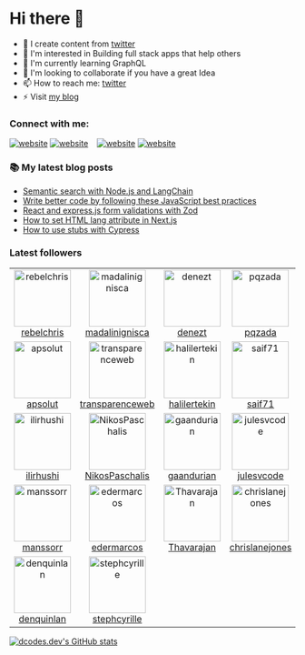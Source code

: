 # Hi there 👋

- 📕 I create content from [twitter](https://x.com/dcodesdev)
- 👀 I&apos;m interested in Building full stack apps that help others
- 🌱 I&apos;m currently learning GraphQL
- 💞️ I&apos;m looking to collaborate if you have a great Idea
- 📫 How to reach me: [twitter](https://x.com/dcodesdev)
- ⚡ Visit [my blog](https://dcodes.dev)

### Connect with me:

[![website](./img/globe-light.svg)](https://dcodes.dev#gh-light-mode-only)
[![website](./img/globe-dark.svg)](https://dcodes.dev#gh-dark-mode-only)
&nbsp;&nbsp;
[![website](./img/twitter-light.svg)](https://x.com/dcodesdev#gh-light-mode-only)
[![website](./img/twitter-dark.svg)](https://x.com/dcodesdev#gh-dark-mode-only)

### 📚 My latest blog posts

<!-- BLOG-POST-LIST:START -->

- [Semantic search with Node.js and LangChain](https://dev.to/dcodes/semantic-search-with-nodejs-and-langchain-2f7n)
- [Write better code by following these JavaScript best practices](https://dev.to/dcodes/write-better-code-by-following-these-javascript-best-practices-25mp)
- [React and express.js form validations with Zod](https://dev.to/dcodes/react-and-expressjs-form-validations-with-zod-2998)
- [How to set HTML lang attribute in Next.js](https://dev.to/dcodes/how-to-set-html-lang-attribute-in-nextjs-39bg)
- [How to use stubs with Cypress](https://dev.to/dcodes/how-to-use-stub-with-cypress-24he)
<!-- BLOG-POST-LIST:END -->

### Latest followers

<!-- FOLLOWER-LIST:START -->
<table>
  <tr>

<td align="center">
     <a href="https://github.com/rebelchris">
       <img src="https://avatars.githubusercontent.com/u/554874?v=4" width="100px;" alt="rebelchris"/>
     </a>
     <br />
     <a href="https://github.com/rebelchris">rebelchris</a>
  </td>
		
<td align="center">
     <a href="https://github.com/madalinignisca">
       <img src="https://avatars.githubusercontent.com/u/619561?v=4" width="100px;" alt="madalinignisca"/>
     </a>
     <br />
     <a href="https://github.com/madalinignisca">madalinignisca</a>
  </td>
		
<td align="center">
     <a href="https://github.com/denezt">
       <img src="https://avatars.githubusercontent.com/u/635974?v=4" width="100px;" alt="denezt"/>
     </a>
     <br />
     <a href="https://github.com/denezt">denezt</a>
  </td>
		
<td align="center">
     <a href="https://github.com/pqzada">
       <img src="https://avatars.githubusercontent.com/u/947101?v=4" width="100px;" alt="pqzada"/>
     </a>
     <br />
     <a href="https://github.com/pqzada">pqzada</a>
  </td>
		
<td align="center">
     <a href="https://github.com/rene-perez">
       <img src="https://avatars.githubusercontent.com/u/1216043?v=4" width="100px;" alt="rene-perez"/>
     </a>
     <br />
     <a href="https://github.com/rene-perez">rene-perez</a>
  </td>
		
<td align="center">
     <a href="https://github.com/hjsblogger">
       <img src="https://avatars.githubusercontent.com/u/1688653?v=4" width="100px;" alt="hjsblogger"/>
     </a>
     <br />
     <a href="https://github.com/hjsblogger">hjsblogger</a>
  </td>
		
<td align="center">
     <a href="https://github.com/mendorshikh">
       <img src="https://avatars.githubusercontent.com/u/1748857?v=4" width="100px;" alt="mendorshikh"/>
     </a>
     <br />
     <a href="https://github.com/mendorshikh">mendorshikh</a>
  </td>
		  </tr>
  <tr>

<td align="center">
     <a href="https://github.com/apsolut">
       <img src="https://avatars.githubusercontent.com/u/1828768?v=4" width="100px;" alt="apsolut"/>
     </a>
     <br />
     <a href="https://github.com/apsolut">apsolut</a>
  </td>
		
<td align="center">
     <a href="https://github.com/transparenceweb">
       <img src="https://avatars.githubusercontent.com/u/2863273?v=4" width="100px;" alt="transparenceweb"/>
     </a>
     <br />
     <a href="https://github.com/transparenceweb">transparenceweb</a>
  </td>
		
<td align="center">
     <a href="https://github.com/halilertekin">
       <img src="https://avatars.githubusercontent.com/u/6492740?v=4" width="100px;" alt="halilertekin"/>
     </a>
     <br />
     <a href="https://github.com/halilertekin">halilertekin</a>
  </td>
		
<td align="center">
     <a href="https://github.com/saif71">
       <img src="https://avatars.githubusercontent.com/u/6561498?v=4" width="100px;" alt="saif71"/>
     </a>
     <br />
     <a href="https://github.com/saif71">saif71</a>
  </td>
		
<td align="center">
     <a href="https://github.com/Leonardoleo">
       <img src="https://avatars.githubusercontent.com/u/8860006?v=4" width="100px;" alt="Leonardoleo"/>
     </a>
     <br />
     <a href="https://github.com/Leonardoleo">Leonardoleo</a>
  </td>
		
<td align="center">
     <a href="https://github.com/magespawn">
       <img src="https://avatars.githubusercontent.com/u/9950525?v=4" width="100px;" alt="magespawn"/>
     </a>
     <br />
     <a href="https://github.com/magespawn">magespawn</a>
  </td>
		
<td align="center">
     <a href="https://github.com/manolito94">
       <img src="https://avatars.githubusercontent.com/u/10547923?v=4" width="100px;" alt="manolito94"/>
     </a>
     <br />
     <a href="https://github.com/manolito94">manolito94</a>
  </td>
		  </tr>
  <tr>

<td align="center">
     <a href="https://github.com/ilirhushi">
       <img src="https://avatars.githubusercontent.com/u/10850562?v=4" width="100px;" alt="ilirhushi"/>
     </a>
     <br />
     <a href="https://github.com/ilirhushi">ilirhushi</a>
  </td>
		
<td align="center">
     <a href="https://github.com/NikosPaschalis">
       <img src="https://avatars.githubusercontent.com/u/11801323?v=4" width="100px;" alt="NikosPaschalis"/>
     </a>
     <br />
     <a href="https://github.com/NikosPaschalis">NikosPaschalis</a>
  </td>
		
<td align="center">
     <a href="https://github.com/gaandurian">
       <img src="https://avatars.githubusercontent.com/u/11878214?v=4" width="100px;" alt="gaandurian"/>
     </a>
     <br />
     <a href="https://github.com/gaandurian">gaandurian</a>
  </td>
		
<td align="center">
     <a href="https://github.com/julesvcode">
       <img src="https://avatars.githubusercontent.com/u/16637698?v=4" width="100px;" alt="julesvcode"/>
     </a>
     <br />
     <a href="https://github.com/julesvcode">julesvcode</a>
  </td>
		
<td align="center">
     <a href="https://github.com/mathcodes">
       <img src="https://avatars.githubusercontent.com/u/17928947?v=4" width="100px;" alt="mathcodes"/>
     </a>
     <br />
     <a href="https://github.com/mathcodes">mathcodes</a>
  </td>
		
<td align="center">
     <a href="https://github.com/Jtamedrano">
       <img src="https://avatars.githubusercontent.com/u/18637520?v=4" width="100px;" alt="Jtamedrano"/>
     </a>
     <br />
     <a href="https://github.com/Jtamedrano">Jtamedrano</a>
  </td>
		
<td align="center">
     <a href="https://github.com/DawoodShahat">
       <img src="https://avatars.githubusercontent.com/u/19612755?v=4" width="100px;" alt="DawoodShahat"/>
     </a>
     <br />
     <a href="https://github.com/DawoodShahat">DawoodShahat</a>
  </td>
		  </tr>
  <tr>

<td align="center">
     <a href="https://github.com/manssorr">
       <img src="https://avatars.githubusercontent.com/u/19681362?v=4" width="100px;" alt="manssorr"/>
     </a>
     <br />
     <a href="https://github.com/manssorr">manssorr</a>
  </td>
		
<td align="center">
     <a href="https://github.com/edermarcos">
       <img src="https://avatars.githubusercontent.com/u/20048905?v=4" width="100px;" alt="edermarcos"/>
     </a>
     <br />
     <a href="https://github.com/edermarcos">edermarcos</a>
  </td>
		
<td align="center">
     <a href="https://github.com/Thavarajan">
       <img src="https://avatars.githubusercontent.com/u/20735810?v=4" width="100px;" alt="Thavarajan"/>
     </a>
     <br />
     <a href="https://github.com/Thavarajan">Thavarajan</a>
  </td>
		
<td align="center">
     <a href="https://github.com/chrislanejones">
       <img src="https://avatars.githubusercontent.com/u/20934134?v=4" width="100px;" alt="chrislanejones"/>
     </a>
     <br />
     <a href="https://github.com/chrislanejones">chrislanejones</a>
  </td>
		
<td align="center">
     <a href="https://github.com/couchmeka">
       <img src="https://avatars.githubusercontent.com/u/21232416?v=4" width="100px;" alt="couchmeka"/>
     </a>
     <br />
     <a href="https://github.com/couchmeka">couchmeka</a>
  </td>
		
<td align="center">
     <a href="https://github.com/ahmedmathla">
       <img src="https://avatars.githubusercontent.com/u/23425290?v=4" width="100px;" alt="ahmedmathla"/>
     </a>
     <br />
     <a href="https://github.com/ahmedmathla">ahmedmathla</a>
  </td>
		
<td align="center">
     <a href="https://github.com/AlbertusM">
       <img src="https://avatars.githubusercontent.com/u/23635056?v=4" width="100px;" alt="AlbertusM"/>
     </a>
     <br />
     <a href="https://github.com/AlbertusM">AlbertusM</a>
  </td>
		  </tr>
  <tr>

<td align="center">
     <a href="https://github.com/denquinlan">
       <img src="https://avatars.githubusercontent.com/u/24757588?v=4" width="100px;" alt="denquinlan"/>
     </a>
     <br />
     <a href="https://github.com/denquinlan">denquinlan</a>
  </td>
		
<td align="center">
     <a href="https://github.com/stephcyrille">
       <img src="https://avatars.githubusercontent.com/u/24865165?v=4" width="100px;" alt="stephcyrille"/>
     </a>
     <br />
     <a href="https://github.com/stephcyrille">stephcyrille</a>
  </td>
		  </tr>
</table>
<!-- FOLLOWER-LIST:END -->

[![dcodes.dev's GitHub stats](https://github-readme-stats.vercel.app/api?username=dcodesdev)](https://github.com/anuraghazra/github-readme-stats)
